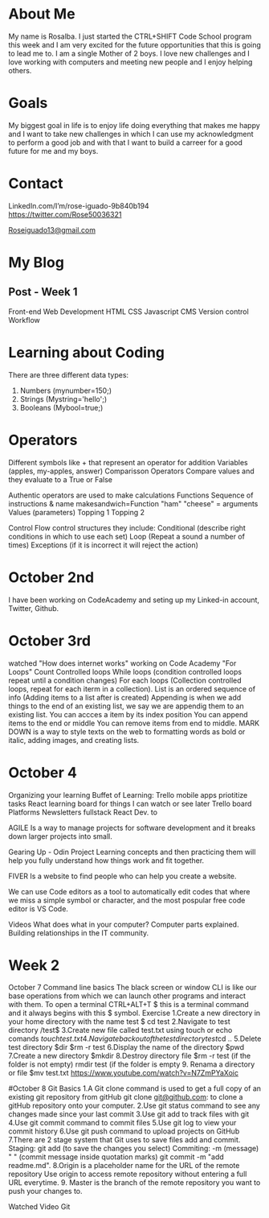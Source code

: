 # About Me

My name is Rosalba. I just started the CTRL+SHIFT Code School program this week and I am very excited for the future  opportunities that this is going to lead me to. I am a single Mother of 2 boys. I love new challenges and I love working with computers and meeting new people and I enjoy helping others.

# Goals

My biggest goal in life is to enjoy life doing everything that makes me happy and I want to take new challenges in which I can use my acknowledgment to perform a good job and with that I want to build a carreer for a good future for me and my boys.

# Contact

LinkedIn.com/I’m/rose-iguado-9b840b194
https://twitter.com/Rose50036321

Roseiguado13@gmail.com

# My Blog

## Post - Week 1

Front-end Web Development
HTML
CSS
Javascript
CMS
Version control
Workflow

# Learning about Coding
There are three different data types:
1. Numbers (mynumber=150;)
2. Strings (Mystring='hello';)
3. Booleans (Mybool=true;)

# Operators
Different symbols like + that represent an operator for addition
Variables
(apples, my-apples, answer)
Comparisson Operators
Compare values and they evaluate to a True or False

Authentic operators are used to make calculations
Functions
Sequence of instructions & name
makesandwich=Function
"ham" "cheese" = arguments
Values (parameters)
Topping 1
Topping 2

Control Flow control structures they include:
Conditional (describe right conditions in which to use each set)
Loop (Repeat a sound a number of times)
Exceptions (if it is incorrect it will reject the action)

# October 2nd
I have been working on CodeAcademy and seting up my Linked-in account, Twitter, Github.

# October 3rd
watched "How does internet works"
working on Code Academy "For Loops"
Count Controlled loops
While loops (condition controlled loops repeat until a condition changes)
For each loops (Collection controlled loops, repeat for each iterm in a collection).
List is an ordered sequence of info (Adding items to a list after is created)
Appending is when we add things to the end of an existing list, we say we are appendig them to an existing list.
You can accces a item by its index position
You can append items to the end or middle
You can remove items from end to middle.
MARK DOWN
is a way to style texts on the web to formatting words as bold or italic, adding images, and creating lists.

# October 4
Organizing your learning
Buffet of Learning:
Trello
mobile apps
priotitize tasks 
React learning board for things I can watch or see later
Trello board
Platforms
Newsletters
fullstack React
Dev. to

AGILE
Is a way to manage projects for software development and it breaks down larger projects into small.

Gearing Up - Odin Project
Learning concepts and then practicing them will help you fully understand how things work and fit together.

FIVER 
Is a website to find people who can help you create a website.

We can use Code editors as a tool to automatically edit codes that where we miss a simple symbol or character, and the most pospular free code editor is VS Code.

Videos
What does what in your computer? Computer parts explained.
Building relationships in the IT community.

# Week 2

October 7
Command line basics
The black screen or window CLI is like our base operations from which we can launch other programs and interact with them.
To open a terminal CTRL+ALT+T
$ this is a terminal command and it always begins with this $ symbol.
Exercise
1.Create a new directory in your home directory with the name test
  $ cd test
2.Navigate to test directory
  /test$
3.Create new file called test.txt using touch or echo comands
  $touch test.txt
4.Navigate back out of the test directory
  test$cd ..
5.Delete test directory
  $dir
  $rm -r test
6.Display the name of the directory
  $pwd
7.Create a new directory
  $mkdir
8.Destroy directory file
  $rm -r test (if the folder is not empty)
  rmdir test (if the folder is empty
9. Renama a directory or file
  $mv test.txt
https://www.youtube.com/watch?v=N7ZmPYaXoic

#October 8
Git Basics
1.A Git clone command is used to get a full copy of an existing git repository from gitHub
  git clone git@github.com:<your-repository-home> to clone a gitHub repository onto your computer.
2.Use git status command to see any changes made since your last commit
3.Use git add to track files with git
4.Use git commit command to commit files
5.Use git log to view your commit history
6.Use git push command to upload projects on GitHub
7.There are 2 stage system that Git uses to save files add and commit.
  Staging: git add (to save the changes you select)
  Commiting: -m (message) " " (commit message inside quotation marks)
  git commit -m "add readme.md".
8.Origin is a placeholder name for the URL of the remote repository
  Use origin to access remote repository without entering a full URL everytime.
9. Master is the branch of the remote repository you want to push your changes to.
  
Watched Video Git
 
  
  
  
  












